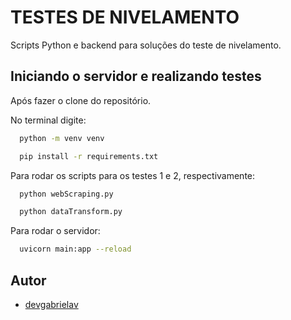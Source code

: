 
# TESTES DE NIVELAMENTO 
Scripts Python e backend para soluções do teste de nivelamento.



## Iniciando o servidor e realizando testes

Após fazer o clone do repositório.

No terminal digite:

```bash
  python -m venv venv 
```

```bash
  pip install -r requirements.txt
```

Para rodar os scripts para os testes 1 e 2, respectivamente:

```bash
  python webScraping.py  
```

```bash
  python dataTransform.py 
```


Para rodar o servidor:

```bash
  uvicorn main:app --reload
```
## Autor

- [devgabrielav](https://github.com/devgabrielav)

